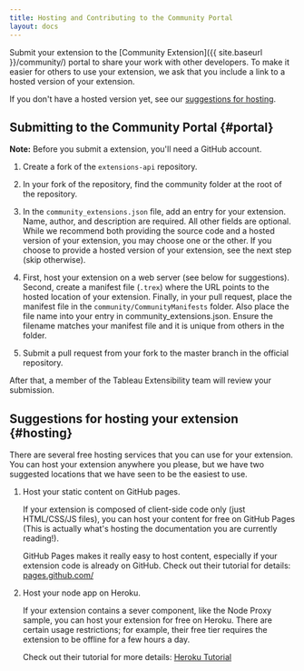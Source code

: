 ```yaml
---
title: Hosting and Contributing to the Community Portal
layout: docs
---
```


Submit your extension to the [Community Extension]({{ site.baseurl }}/community/)
portal to share your work with other developers. To make it easier for others to use your extension,
we ask that you include a link to a hosted version of your extension.

If you don't have a hosted version yet, see our [suggestions for hosting](#hosting).

Submitting to the Community Portal {#portal}
----------------------------------

**Note:** Before you submit a extension, you'll need a GitHub account.

1. Create a fork of the `extensions-api` repository.  

1. In your fork of the repository, find the community folder at the root of the repository. 

1. In the `community_extensions.json` file, add an entry for your extension.  Name, author, and description are required. All other fields are optional.  While we recommend both providing the source code and a hosted version of your extension, you may choose one or the other.  If you choose to provide a hosted version of your extension, see the next step (skip otherwise).

1. First, host your extension on a web server (see below for suggestions). Second, create a manifest file (`.trex`) where the URL points to the hosted location of your extension.  Finally, in your pull request, place the manifest file in the `community/CommunityManifests` folder.  Also place the file name into your entry in community_extensions.json.  Ensure the filename matches your manifest file and it is unique from others in the folder.

1. Submit a pull request from your fork to the master branch in the official repository.


After that, a member of the Tableau Extensibility team will review your submission.

Suggestions for hosting your extension {#hosting}
---------------------------------------

There are several free hosting services that you can use for your extension.  You can host
your extension anywhere you please, but we have two suggested locations that we have
seen to be the easiest to use.

1. Host your static content on GitHub pages.

    If your extension is composed of client-side code only (just HTML/CSS/JS files),
    you can host your content for free on GitHub Pages (This is actually what's hosting the documentation
    you are currently reading!).

    GitHub Pages makes it really easy to host content, especially if your extension code
    is already on GitHub.  Check out their tutorial for details: [pages.github.com/](https://pages.github.com)

2. Host your node app on Heroku.

    If your extension contains a sever component, like the Node Proxy sample,
    you can host your extension for free on Heroku.  There are certain usage restrictions; for example,
    their free tier requires the extension to be offline for a few hours a day.

    Check out their tutorial for more details:
    [Heroku Tutorial](https://devcenter.heroku.com/articles/getting-started-with-nodejs#introduction)
